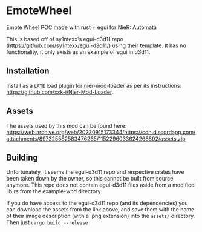 # EmoteWheel
Emote Wheel POC made with rust + egui for NieR: Automata


This is based off of sy1ntexx's egui-d3d11 repo (https://github.com/sy1ntexx/egui-d3d11/) using their template.
It has no functionality, it only exists as an example of egui in d3d11.

## Installation
Install as a `LATE` load plugin for nier-mod-loader as per its instructions: https://github.com/xxk-i/Nier-Mod-Loader.

## Assets
The assets used by this mod can be found here: https://web.archive.org/web/20230915173344/https://cdn.discordapp.com/attachments/897325582583476265/1152296033624268892/assets.zip

## Building
Unfortunately, it seems the egui-d3d11 repo and respective crates have been taken down by the owner, so this cannot be built from source anymore. This repo does not contain egui-d3d11 files aside from a modified lib.rs from the example-wnd directory.

If you do have access to the egui-d3d11 repo (and its dependencies) you can download the assets from the link above, and save them with the name of their image description (with a .png extension) into the `assets/` directory. Then just `cargo build --release`
